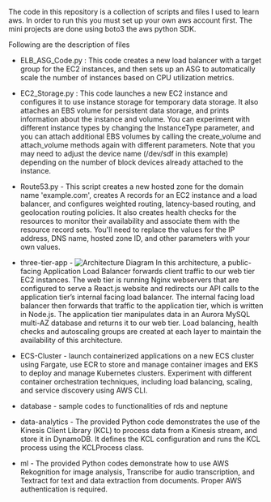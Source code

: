 The code in this repository is a collection of scripts and files I used to learn aws.
In order to run this you must set up your own aws account first.
The mini projects are done using boto3 the aws python SDK.

Following are the description of files
- ELB_ASG_Code.py : This code creates a new load balancer with a target group for the EC2 instances, and then sets up an ASG to automatically scale the number of instances based on CPU utilization metrics.

- EC2_Storage.py : This code launches a new EC2 instance and configures it to use instance storage for temporary data storage. It also attaches an EBS volume for persistent data storage, and prints information about the instance and volume. You can experiment with different instance types by changing the InstanceType parameter, and you can attach additional EBS volumes by calling the create_volume and attach_volume methods again with different parameters. Note that you may need to adjust the device name (/dev/sdf in this example) depending on the number of block devices already attached to the instance.

- Route53.py - This script creates a new hosted zone for the domain name 'example.com', creates A records for an EC2 instance and a load balancer, and configures weighted routing, latency-based routing, and geolocation routing policies. It also creates health checks for the resources to monitor their availability and associate them with the resource record sets. You'll need to replace the values for the IP address, DNS name, hosted zone ID, and other parameters with your own values.

- three-tier-app - ![Architecture Diagram](https://github.com/aws-samples/aws-three-tier-web-architecture-workshop/blob/main/application-code/web-tier/src/assets/3TierArch.png)
    In this architecture, a public-facing Application Load Balancer forwards client traffic to our web tier EC2 instances. The web tier is running Nginx webservers that are configured to serve a React.js website and redirects our API calls to the application tier’s internal facing load balancer. The internal facing load balancer then forwards that traffic to the application tier, which is written in Node.js. The application tier manipulates data in an Aurora MySQL multi-AZ database and returns it to our web tier. Load balancing, health checks and autoscaling groups are created at each layer to maintain the availability of this architecture.

- ECS-Cluster - launch containerized applications on a new ECS cluster using Fargate, use ECR to store and manage container images and EKS to deploy and manage Kubernetes clusters. Experiment with different container orchestration techniques, including load balancing, scaling, and service discovery using AWS CLI.

- database - sample codes to functionalities of rds and neptune

- data-analytics - The provided Python code demonstrates the use of the Kinesis Client Library (KCL) to process data from a Kinesis stream, and store it in DynamoDB. It defines the KCL configuration and runs the KCL process using the KCLProcess class.

- ml - The provided Python codes demonstrate how to use AWS Rekognition for image analysis, Transcribe for audio transcription, and Textract for text and data extraction from documents. Proper AWS authentication is required.



